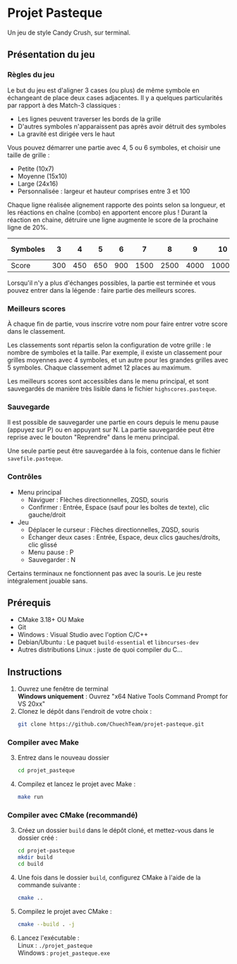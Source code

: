 # Projet Pasteque
Un jeu de style Candy Crush, sur terminal.

## Présentation du jeu
### Règles du jeu
Le but du jeu est d'aligner 3 cases (ou plus) de même symbole en échangeant 
de place deux cases adjacentes. Il y a quelques particularités par rapport
à des Match-3 classiques :
* Les lignes peuvent traverser les bords de la grille
* D'autres symboles n'apparaissent pas après avoir détruit des symboles
* La gravité est dirigée vers le haut

Vous pouvez démarrer une partie avec 4, 5 ou 6 symboles, et choisir une
taille de grille :
* Petite (10x7)
* Moyenne (15x10)
* Large (24x16)
* Personnalisée : largeur et hauteur comprises entre 3 et 100

Chaque ligne réalisée alignement rapporte des points selon sa longueur, 
et les réactions en chaîne (combo) en apportent encore plus ! Durant la
réaction en chaine, détruire une ligne augmente le score de 
la prochaine ligne de 20%.

| Symboles | 3   | 4   | 5   | 6   | 7    | 8    | 9    | 10    | $n>10$  |
|----------|-----|-----|-----|-----|------|------|------|-------|---------|
| Score    | 300 | 450 | 650 | 900 | 1500 | 2500 | 4000 | 10000 | $2500n$ |

Lorsqu'il n'y a plus d'échanges possibles, la partie est terminée et
vous pouvez entrer dans la légende : faire partie des meilleurs scores.

### Meilleurs scores
À chaque fin de partie, vous inscrire votre nom pour faire entrer votre score
dans le classement. 

Les classements sont répartis selon la configuration de votre grille : le nombre
de symboles et la taille. Par exemple, il existe un classement pour grilles moyennes
avec 4 symboles, et un autre pour les grandes grilles avec 5 symboles. 
Chaque classement admet 12 places au maximum. 

Les meilleurs scores sont accessibles dans le menu principal, et sont sauvegardés
de manière très lisible dans le fichier `highscores.pasteque`.

### Sauvegarde
Il est possible de sauvegarder une partie en cours depuis le menu pause 
(appuyez sur P) ou en appuyant sur N. La partie sauvegardée peut être reprise
avec le bouton "Reprendre" dans le menu principal.

Une seule partie peut être sauvegardée à la fois, contenue dans le fichier
`savefile.pasteque`.

### Contrôles
* Menu principal
  * Naviguer : Flèches directionnelles, ZQSD, souris
  * Confirmer : Entrée, Espace (sauf pour les boîtes de texte), clic gauche/droit
* Jeu
  * Déplacer le curseur : Flèches directionnelles, ZQSD, souris
  * Échanger deux cases : Entrée, Espace, deux clics gauches/droits, clic glissé
  * Menu pause : P
  * Sauvegarder : N

Certains terminaux ne fonctionnent pas avec la souris. Le jeu reste intégralement
jouable sans.

## Prérequis
* CMake 3.18+ OU Make
* Git
* Windows : Visual Studio avec l'option C/C++
* Debian/Ubuntu : Le paquet `build-essential` et `libncurses-dev`
* Autres distributions Linux : juste de quoi compiler du C...

## Instructions
1. Ouvrez une fenêtre de terminal  
   **Windows uniquement** : Ouvrez "x64 Native Tools Command Prompt for VS 20xx"
2. Clonez le dépôt dans l'endroit de votre choix :
   ```sh
   git clone https://github.com/ChuechTeam/projet-pasteque.git
   ```
### Compiler avec Make
3. Entrez dans le nouveau dossier
   ```sh
   cd projet_pasteque
   ```
4. Compilez et lancez le projet avec Make :
   ```sh
   make run
   ```
### Compiler avec CMake (recommandé)
3. Créez un dossier `build` dans le dépôt cloné, et mettez-vous dans le dossier créé :
   ```sh
   cd projet-pasteque
   mkdir build
   cd build
   ```
4. Une fois dans le dossier `build`, configurez CMake à l'aide de la commande suivante :
   ```sh
   cmake ..
   ```
5. Compilez le projet avec CMake :
   ```sh
   cmake --build . -j
   ```
6. Lancez l'exécutable :  
   Linux : `./projet_pasteque`  
   Windows : `projet_pasteque.exe`